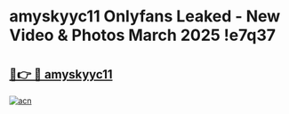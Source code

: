 # amyskyyc11 Onlyfans Leaked - New Video & Photos March 2025 !e7q37

# <h2><a href="https://woz8co.iuczelnia.edu.pl?title=amyskyyc11&ref=e7q37">🔗👉 🔴 amyskyyc11</a></h2>

[![acn](https://github.com/user-attachments/assets/0f9c940e-d8b0-45ae-aac7-cd30a18b3e1c)](https://woz8co.iuczelnia.edu.pl?title=amyskyyc11&ref=e7q37)

